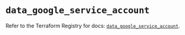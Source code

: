 # `data_google_service_account`

Refer to the Terraform Registry for docs: [`data_google_service_account`](https://registry.terraform.io/providers/hashicorp/google/6.39.0/docs/data-sources/service_account).
